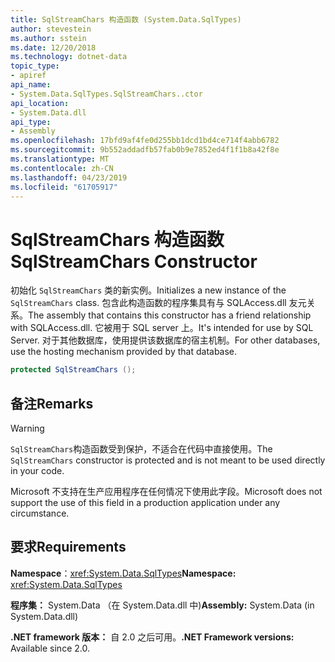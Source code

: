 ```yaml
---
title: SqlStreamChars 构造函数 (System.Data.SqlTypes)
author: stevestein
ms.author: sstein
ms.date: 12/20/2018
ms.technology: dotnet-data
topic_type:
- apiref
api_name:
- System.Data.SqlTypes.SqlStreamChars..ctor
api_location:
- System.Data.dll
api_type:
- Assembly
ms.openlocfilehash: 17bfd9af4fe0d255bb1dcd1bd4ce714f4abb6782
ms.sourcegitcommit: 9b552addadfb57fab0b9e7852ed4f1f1b8a42f8e
ms.translationtype: MT
ms.contentlocale: zh-CN
ms.lasthandoff: 04/23/2019
ms.locfileid: "61705917"
---
```

# <a name="sqlstreamchars-constructor"></a><span data-ttu-id="b684d-102">SqlStreamChars 构造函数</span><span class="sxs-lookup"><span data-stu-id="b684d-102">SqlStreamChars Constructor</span></span>

<span data-ttu-id="b684d-103">初始化 `SqlStreamChars` 类的新实例。</span><span class="sxs-lookup"><span data-stu-id="b684d-103">Initializes a new instance of the `SqlStreamChars` class.</span></span> <span data-ttu-id="b684d-104">包含此构造函数的程序集具有与 SQLAccess.dll 友元关系。</span><span class="sxs-lookup"><span data-stu-id="b684d-104">The assembly that contains this constructor has a friend relationship with SQLAccess.dll.</span></span> <span data-ttu-id="b684d-105">它被用于 SQL server 上。</span><span class="sxs-lookup"><span data-stu-id="b684d-105">It's intended for use by SQL Server.</span></span> <span data-ttu-id="b684d-106">对于其他数据库，使用提供该数据库的宿主机制。</span><span class="sxs-lookup"><span data-stu-id="b684d-106">For other databases, use the hosting mechanism provided by that database.</span></span>

```csharp
protected SqlStreamChars ();
```

## <a name="remarks"></a><span data-ttu-id="b684d-107">备注</span><span class="sxs-lookup"><span data-stu-id="b684d-107">Remarks</span></span>

> [!WARNING]
> <span data-ttu-id="b684d-108">`SqlStreamChars`构造函数受到保护，不适合在代码中直接使用。</span><span class="sxs-lookup"><span data-stu-id="b684d-108">The `SqlStreamChars` constructor is protected and is not meant to be used directly in your code.</span></span>
>
> <span data-ttu-id="b684d-109">Microsoft 不支持在生产应用程序在任何情况下使用此字段。</span><span class="sxs-lookup"><span data-stu-id="b684d-109">Microsoft does not support the use of this field in a production application under any circumstance.</span></span>

## <a name="requirements"></a><span data-ttu-id="b684d-110">要求</span><span class="sxs-lookup"><span data-stu-id="b684d-110">Requirements</span></span>

<span data-ttu-id="b684d-111">**Namespace**：<xref:System.Data.SqlTypes></span><span class="sxs-lookup"><span data-stu-id="b684d-111">**Namespace:** <xref:System.Data.SqlTypes></span></span>

<span data-ttu-id="b684d-112">**程序集：** System.Data （在 System.Data.dll 中)</span><span class="sxs-lookup"><span data-stu-id="b684d-112">**Assembly:** System.Data (in System.Data.dll)</span></span>

<span data-ttu-id="b684d-113">**.NET framework 版本：** 自 2.0 之后可用。</span><span class="sxs-lookup"><span data-stu-id="b684d-113">**.NET Framework versions:** Available since 2.0.</span></span>